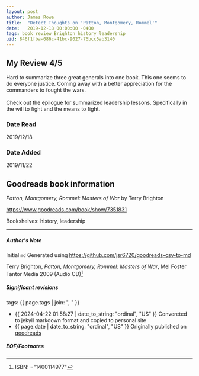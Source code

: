 ```yaml
---
layout: post
author: James Rowe
title:  "Detect Thoughts on 'Patton, Montgomery, Rommel'"
date:   2019-12-18 00:00:00 -0400
tags: book review Brighton history leadership
uid: 846f1fba-086c-41bc-9027-76bcc5ab3140
---
```


<!-- highly dependent on how you personally use jekyll templates, and how you want this to show up -->
<!-- escape any jekyll keys with double brackets -->

## My Review 4/5

Hard to summarize three great generals into one book. This one seems to do everyone justice. Coming away with a better appreciation for the commanders to fought the wars.<br/><br/>Check out the epilogue for summarized leadership lessons. Specifically in the will to fight and the means to fight.

### Date Read
2019/12/18

### Date Added
2019/11/22

## Goodreads book information

*Patton, Montgomery, Rommel: Masters of War* by Terry Brighton

https://www.goodreads.com/book/show/7351831

Bookshelves: history, leadership

---

##### Author's Note

Initial `md` Generated using https://github.com/jsr6720/goodreads-csv-to-md

Terry Brighton, *Patton, Montgomery, Rommel: Masters of War*, Mel Foster Tantor Media 2009 (Audio CD)[^1]

##### Significant revisions

tags: {{ page.tags | join: ", " }} <!-- todo move this somewhere -->

- {{ 2024-04-22 01:58:27 | date_to_string: "ordinal", "US" }} Convereted to jekyll markdown format and copied to personal site
- {{ page.date | date_to_string: "ordinal", "US" }} Originally published on [goodreads](https://www.goodreads.com)

##### EOF/Footnotes

[^1]: ISBN: ="1400114977"